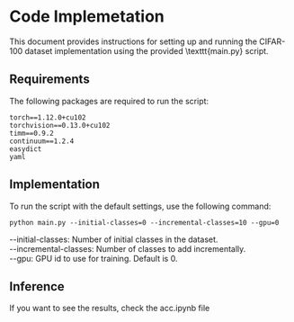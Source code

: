 # Code Implemetation
This document provides instructions for setting up and running the CIFAR-100 dataset implementation using the provided \texttt{main.py} script.

## Requirements
The following packages are required to run the script:
```
torch==1.12.0+cu102
torchvision==0.13.0+cu102
timm==0.9.2
continuum==1.2.4
easydict
yaml
```

## Implementation
To run the script with the default settings, use the following command:

```
python main.py --initial-classes=0 --incremental-classes=10 --gpu=0
```

--initial-classes: Number of initial classes in the dataset. <br>
--incremental-classes: Number of classes to add incrementally. <br>
--gpu: GPU id to use for training. Default is 0.<br>

## Inference
If you want to see the results, check the acc.ipynb file

